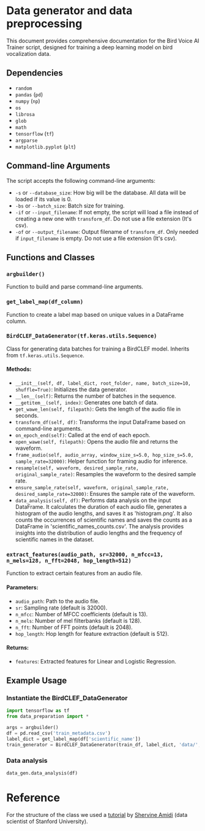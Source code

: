 # Data generator and data preprocessing

This document provides comprehensive documentation for the Bird Voice AI Trainer script, designed for training a deep learning model on bird vocalization data.

## Dependencies

- `random`
- `pandas` (`pd`)
- `numpy` (`np`)
- `os`
- `librosa`
- `glob`
- `math`
- `tensorflow` (`tf`)
- `argparse`
- `matplotlib.pyplot` (`plt`)

## Command-line Arguments

The script accepts the following command-line arguments:

- `-s` or `--database_size`: How big will be the database. All data will be loaded if its value is 0.
- `-bs` or `--batch_size`: Batch size for training.
- `-if` or `--input_filename`: If not empty, the script will load a file instead of creating a new one with `transform_df`. Do not use a file extension (It's csv).
- `-of` or `--output_filename`: Output filename of `transform_df`. Only needed if `input_filename` is empty. Do not use a file extension (It's csv).

## Functions and Classes

### `argbuilder()`

Function to build and parse command-line arguments.

### `get_label_map(df_column)`

Function to create a label map based on unique values in a DataFrame column.

### `BirdCLEF_DataGenerator(tf.keras.utils.Sequence)`

Class for generating data batches for training a BirdCLEF model. Inherits from `tf.keras.utils.Sequence`.

#### Methods:

- `__init__(self, df, label_dict, root_folder, name, batch_size=10, shuffle=True)`: Initializes the data generator.
- `__len__(self)`: Returns the number of batches in the sequence.
- `__getitem__(self, index)`: Generates one batch of data.
- `get_wawe_len(self, filepath)`: Gets the length of the audio file in seconds.
- `transform_df(self, df)`: Transforms the input DataFrame based on command-line arguments.
- `on_epoch_end(self)`: Called at the end of each epoch.
- `open_wawe(self, filepath)`: Opens the audio file and returns the waveform.
- `frame_audio(self, audio_array, window_size_s=5.0, hop_size_s=5.0, sample_rate=32000)`: Helper function for framing audio for inference.
- `resample(self, waveform, desired_sample_rate, original_sample_rate)`: Resamples the waveform to the desired sample rate.
- `ensure_sample_rate(self, waveform, original_sample_rate, desired_sample_rate=32000)`: Ensures the sample rate of the waveform.
- `data_analysis(self, df)`: Performs data analysis on the input DataFrame. It calculates the duration of each audio file, generates a histogram of the audio lengths, and saves it as 'histogram.png'. It also counts the occurrences of scientific names and saves the counts as a DataFrame in 'scientific_names_counts.csv'. The analysis provides insights into the distribution of audio lengths and the frequency of scientific names in the dataset.

### `extract_features(audio_path, sr=32000, n_mfcc=13, n_mels=128, n_fft=2048, hop_length=512)`

Function to extract certain features from an audio file.

#### Parameters:
- `audio_path`: Path to the audio file.
- `sr`: Sampling rate (default is 32000).
- `n_mfcc`: Number of MFCC coefficients (default is 13).
- `n_mels`: Number of mel filterbanks (default is 128).
- `n_fft`: Number of FFT points (default is 2048).
- `hop_length`: Hop length for feature extraction (default is 512).

#### Returns:
- `features`: Extracted features for Linear and Logistic Regression.

## Example Usage

### Instantiate the BirdCLEF_DataGenerator

```python
import tensorflow as tf
from data_preparation import *

args = argbuilder()
df = pd.read_csv('train_metadata.csv')
label_dict = get_label_map(df['scientific_name'])
train_generator = BirdCLEF_DataGenerator(train_df, label_dict, 'data/', batch_size=args.batch_size, name='train')
```
### Data analysis


```python
data_gen.data_analysis(df)
```

# Reference
For the structure of the class we used a [tutorial](https://stanford.edu/~shervine/blog/keras-how-to-generate-data-on-the-fly) by [Shervine Amidi](https://stanford.edu/~shervine/) (data scientist of Stanford University).